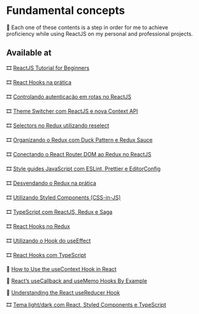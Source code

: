 # Fundamental concepts

:rocket: Each one of these contents is a step in order for me to achieve proficiency while using ReactJS on my personal and professional projects.

## Available at

:film_strip: [ReactJS Tutorial for Beginners](https://www.youtube.com/playlist?list=PLC3y8-rFHvwgg3vaYJgHGnModB54rxOk3)

:film_strip: [React Hooks na prática](https://www.youtube.com/watch?v=6WB16wZS61c)

:film_strip: [Controlando autenticação em rotas no ReactJS](https://www.youtube.com/watch?v=sYe4r8WXGQg)

:film_strip: [Theme Switcher com ReactJS e nova Context API](https://www.youtube.com/watch?v=oDgxUodLwGU)

:film_strip: [Selectors no Redux utilizando reselect](https://www.youtube.com/watch?v=3GpRg-PdbEU)

:film_strip: [Organizando o Redux com Duck Pattern e Redux Sauce](https://www.youtube.com/watch?v=q-If9n-tUyA)

:film_strip: [Conectando o React Router DOM ao Redux no ReactJS](https://www.youtube.com/watch?v=khaFn1pnDtw)

:film_strip: [Style guides JavaScript com ESLint, Prettier e EditorConfig](https://www.youtube.com/watch?v=TI4v4Y8yRjw)

:film_strip: [Desvendando o Redux na prática](https://www.youtube.com/watch?v=u99tNt3TZf8)

:film_strip: [Utilizando Styled Components (CSS-in-JS)](https://www.youtube.com/watch?v=R3S8DEzEn6s)

:film_strip: [TypeScript com ReactJS, Redux e Saga](https://www.youtube.com/watch?v=OXxul6AvXNs)

:film_strip: [React Hooks no Redux](https://www.youtube.com/watch?v=7L7MhxjI4PE)

:film_strip: [Utilizando o Hook do useEffect](https://www.youtube.com/watch?v=jcc9T-5inrk)

:film_strip: [React Hooks com TypeScript](https://www.youtube.com/watch?v=GOB-lawExXc)

:page_facing_up: [How to Use the useContext Hook in React](https://upmostly.com/tutorials/how-to-use-the-usecontext-hook-in-react)

:page_facing_up: [React’s useCallback and useMemo Hooks By Example](https://nikgrozev.com/2019/04/07/reacts-usecallback-and-usememo-hooks-by-example/)

:page_facing_up: [Understanding the React useReducer Hook](https://alligator.io/react/usereducer/)

:film_strip: [Tema light/dark com React, Styled Components e TypeScript](https://www.youtube.com/watch?v=ngVU74daJ8Y)